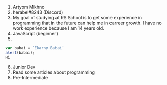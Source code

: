 1. Artyom Mikhno
2. herabel#8243 (Discord)
3. My goal of studying at RS School is to get some experience in programming that in the future can help me in carreer growth. I have no work experience because I am 14 years old.
4. JavaScript (beginner)
5. 
 ```javascript
 var babai = `Ekarny Babai`
 alert(babai);
 Hi
 ```
6. Junior Dev
7. Read some articles about programming
8. Pre-Intermediate